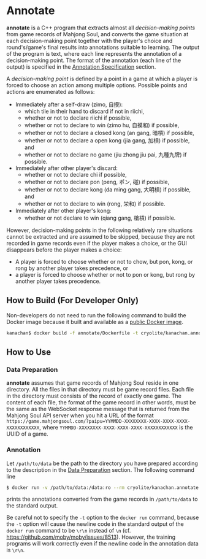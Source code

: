 # Annotate

**annotate** is a C++ program that extracts almost all *decision-making points* from game records of Mahjong Soul, and converts the game situation at each decision-making point together with the player's choice and round's/game's final results into annotations suitable to learning. The output of the program is text, where each line represents the annotation of a decision-making point. The format of the annotation (each line of the output) is specified in the [Annotation Specification](../../#annotation-specification) section.

A *decision-making point* is defined by a point in a game at which a player is forced to choose an action among multiple options. Possible points and actions are enumerated as follows:

* Immediately after a self-draw (zimo, 自摸):
  * which tile in their hand to discard if not in riichi,
  * whether or not to declare riichi if possible,
  * whether or not to declare to win (zimo hu, 自摸和) if possible,
  * whether or not to declare a closed kong (an gang, 暗槓) if possible,
  * whether or not to declare a open kong (jia gang, 加槓) if possible, and
  * whether or not to declare no game (jiu zhong jiu pai, 九種九牌) if possible.
* Immediately after other player's discard:
  * whether or not to declare chi if possible,
  * whether or not to declare pon (peng, ポン, 碰) if possible,
  * whether or not to declare kong (da ming gang, 大明槓) if possible, and
  * whether or not to declare to win (rong, 栄和) if possible.
* Immediately after other player's kong:
  * whether or not declare to win (qiang gang, 槍槓) if possible.

However, decision-making points in the following relatively rare situations cannot be extracted and are assumed to be skipped, because they are not recorded in game records even if the player makes a choice, or the GUI disappears before the player makes a choice:

* A player is forced to choose whether or not to chow, but pon, kong, or rong by another player takes precedence, or
* a player is forced to choose whether or not to pon or kong, but rong by another player takes precedence.

## How to Build (For Developer Only)

Non-developers do not need to run the following command to build the Docker image because it built and available as a [public Docker image](https://hub.docker.com/r/cryolite/kanachan.annotate).

```bash
kanachan$ docker build -f annotate/Dockerfile -t cryolite/kanachan.annotate .
```

## How to Use

### Data Preparation

**annotate** assumes that game records of Mahjong Soul reside in one directory. All the files in that directory must be game record files. Each file in the directory must consists of the record of exactly one game. The content of each file, the format of the game record in other words, must be the same as the WebSocket response message that is returned from the Mahjong Soul API server when you hit a URL of the format `https://game.mahjongsoul.com/?paipu=YYMMDD-XXXXXXXX-XXXX-XXXX-XXXX-XXXXXXXXXXXX`, where `YYMMDD-XXXXXXXX-XXXX-XXXX-XXXX-XXXXXXXXXXXX` is the UUID of a game.

### Annotation

Let `/path/to/data` be the path to the directory you have prepared according to the description in the [Data Preparation](#data-preparation) section. The following command line

```bash
$ docker run -v /path/to/data:/data:ro --rm cryolite/kanachan.annotate
```

prints the annotations converted from the game records in `/path/to/data` to the standard output.

Be careful not to specify the `-t` option to the `docker run` command, because the `-t` option will cause the newline code in the standard output of the `docker run` command to be `\r\n` instead of `\n` (cf. https://github.com/moby/moby/issues/8513). However, the training programs will work correctly even if the newline code in the annotation data is `\r\n`.
